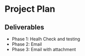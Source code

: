 # Project Plan

## Deliverables

- Phase 1: Healh Check and testing
- Phase 2: Email
- Phase 3: Email with attachment
